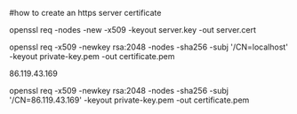#how to create an https server certificate

openssl req -nodes -new -x509 -keyout server.key -out server.cert

openssl req -x509 -newkey rsa:2048 -nodes -sha256 -subj '/CN=localhost' \
  -keyout private-key.pem -out certificate.pem

86.119.43.169

openssl req -x509 -newkey rsa:2048 -nodes -sha256 -subj '/CN=86.119.43.169' -keyout private-key.pem -out certificate.pem
